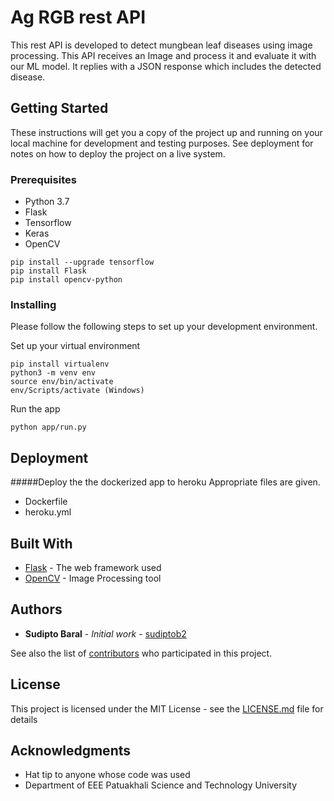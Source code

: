 # Ag RGB rest API

This rest API is developed to detect mungbean leaf diseases using image processing. This API receives an Image and process it and evaluate it with our ML model. It replies with a JSON response which includes the detected disease.

## Getting Started

These instructions will get you a copy of the project up and running on your local machine for development and testing purposes. See deployment for notes on how to deploy the project on a live system.

### Prerequisites

* Python 3.7
* Flask
* Tensorflow
* Keras
* OpenCV

```
pip install --upgrade tensorflow
pip install Flask
pip install opencv-python
```

### Installing

Please follow the following steps to set up your development environment.

Set up your virtual environment 

```
pip install virtualenv
python3 -m venv env
source env/bin/activate
env/Scripts/activate (Windows)

```

Run the app

```
python app/run.py
```


## Deployment

#####Deploy the the dockerized app to heroku
Appropriate files are given.
* Dockerfile 
* heroku.yml

## Built With

* [Flask](https://palletsprojects.com/p/flask/) - The web framework used
* [OpenCV](https://opencv.org/) - Image Processing tool

## Authors

* **Sudipto Baral** - *Initial work* - [sudiptob2](https://github.com/sudiptob2)

See also the list of [contributors](https://github.com/sudiptob2/agrgb-rest/contributors.txt) who participated in this project.

## License

This project is licensed under the MIT License - see the [LICENSE.md](LICENSE.md) file for details

## Acknowledgments

* Hat tip to anyone whose code was used
* Department of EEE Patuakhali Science and Technology University



